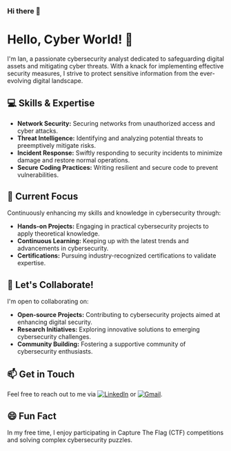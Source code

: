### Hi there 👋

<!-- Title -->
# Hello, Cyber World! 👋

<!-- Introduction -->
I'm Ian, a passionate cybersecurity analyst dedicated to safeguarding digital assets and mitigating cyber threats. With a knack for implementing effective security measures, I strive to protect sensitive information from the ever-evolving digital landscape.

<!-- Skills -->
## 💻 Skills & Expertise

- **Network Security:** Securing networks from unauthorized access and cyber attacks.
- **Threat Intelligence:** Identifying and analyzing potential threats to preemptively mitigate risks.
- **Incident Response:** Swiftly responding to security incidents to minimize damage and restore normal operations.
- **Secure Coding Practices:** Writing resilient and secure code to prevent vulnerabilities.

<!-- Current Focus -->
## 🚀 Current Focus

Continuously enhancing my skills and knowledge in cybersecurity through:

- **Hands-on Projects:** Engaging in practical cybersecurity projects to apply theoretical knowledge.
- **Continuous Learning:** Keeping up with the latest trends and advancements in cybersecurity.
- **Certifications:** Pursuing industry-recognized certifications to validate expertise.

<!-- Collaboration -->
## 👯 Let's Collaborate!

I'm open to collaborating on:

- **Open-source Projects:** Contributing to cybersecurity projects aimed at enhancing digital security.
- **Research Initiatives:** Exploring innovative solutions to emerging cybersecurity challenges.
- **Community Building:** Fostering a supportive community of cybersecurity enthusiasts.

<!-- Get in Touch -->
## 📫 Get in Touch

Feel free to reach out to me via [![LinkedIn](https://img.shields.io/badge/LinkedIn-0077B5?style=for-the-badge&logo=linkedin&logoColor=white)](https://www.linkedin.com/in/ian-muriuki-6a71901ba/) or [![Gmail](https://img.shields.io/badge/Gmail-D14836?style=for-the-badge&logo=gmail&logoColor=white)](mailto:ianmuriuki48@gmail.com).

<!-- Fun Fact -->
## 😄 Fun Fact

In my free time, I enjoy participating in Capture The Flag (CTF) competitions and solving complex cybersecurity puzzles.

